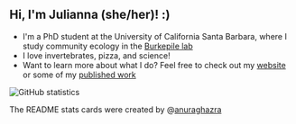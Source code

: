 ## Hi, I'm Julianna (she/her)! :)

- I'm a PhD student at the University of California Santa Barbara, where I study community ecology in the [Burkepile lab](https://labs.eemb.ucsb.edu/burkepile/deron/)
- I love invertebrates, pizza, and science! 
- Want to learn more about what I do? Feel free to check out my [website](https://juliannarenzi.webflow.io/) or some of my [published work](https://scholar.google.com/citations?user=9_n7fDgAAAAJ&hl=en&oi=ao)

![GitHub statistics](https://github-readme-stats.vercel.app/api?username=juliannajollyrenzi&theme=vision-friendly-dark&rank_icon=github&hide=contribs&show_icons=true) 

The README stats cards were created by \@[anuraghazra](https://github.com/anuraghazra/github-readme-stats#readme)

<!--
**juliannajollyrenzi/juliannajollyrenzi** is a ✨ _special_ ✨ repository because its `README.md` (this file) appears on your GitHub profile.

If I want to add top coding languages back in (atm all HTML because it doesn't detect R) 

![Top Coding Languages](https://github-readme-stats.vercel.app/api/top-langs/?username=juliannajollyrenzi&langs_count=6&theme=vision-friendly-dark&layout=compact)

Here are some ideas to get you started:

- 🔭 I’m currently working on ...
- 🌱 I’m currently learning ...
- 👯 I’m looking to collaborate on ...
- 🤔 I’m looking for help with ...
- 💬 Ask me about ...
- 📫 How to reach me: ...
- 😄 Pronouns: ...
- ⚡ Fun fact: ...
-->
